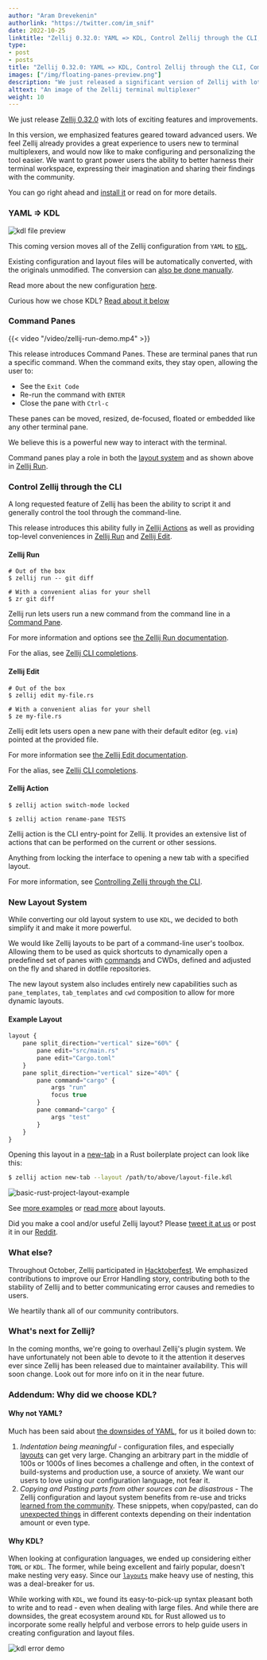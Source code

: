 ```yaml
---
author: "Aram Drevekenin"
authorlink: "https://twitter.com/im_snif"
date: 2022-10-25
linktitle: "Zellij 0.32.0: YAML => KDL, Control Zellij through the CLI, Command Panes and a new Layout System"
type:
- post
- posts
title: "Zellij 0.32.0: YAML => KDL, Control Zellij through the CLI, Command Panes and a new Layout System"
images: ["/img/floating-panes-preview.png"]
description: "We just released a significant version of Zellij with lots of highly anticipated features!"
alttext: "An image of the Zellij terminal multiplexer"
weight: 10
---
```


We just release [Zellij 0.32.0](https://github.com/zellij-org/zellij/releases/tag/v0.32.0) with lots of exciting features and improvements.

In this version, we emphasized features geared toward advanced users. We feel Zellij already provides a great experience to users new to terminal multiplexers, and would now like to make configuring and personalizing the tool easier. We want to grant power users the ability to better harness their terminal workspace, expressing their imagination and sharing their findings with the community.

You can go right ahead and [install it](https://github.com/zellij-org/zellij#how-do-i-install-it) or read on for more details.

### YAML => KDL
![kdl file preview](/img/kdl-file-preview.png)

This coming version moves all of the Zellij configuration from `YAML` to [`KDL`](https://kdl.dev).

Existing configuration and layout files will be automatically converted, with the originals unmodified. The conversion can [also be done manually](/documentation/migrating-yaml-config.html).

Read more about the new configuration [here](/documentation/configuration.html).

Curious how we chose KDL? [Read about it below](#addendum-why-did-we-choose-kdl)

### Command Panes
{{< video "/video/zellij-run-demo.mp4" >}}

This release introduces Command Panes. These are terminal panes that run a specific command. When the command exits, they stay open, allowing the user to:
- See the `Exit Code`
- Re-run the command with `ENTER`
- Close the pane with `Ctrl-c`

These panes can be moved, resized, de-focused, floated or embedded like any other terminal pane.

We believe this is a powerful new way to interact with the terminal.

Command panes play a role in both the [layout system](#new-layout-system) and as shown above in [Zellij Run](#zellij-run).

### Control Zellij through the CLI
A long requested feature of Zellij has been the ability to script it and generally control the tool through the command-line.

This release introduces this ability fully in [Zellij Actions](#zellij-action) as well as providing top-level conveniences in [Zellij Run](#zellij-run) and [Zellij Edit](#zellij-edit).

#### Zellij Run
```
# Out of the box
$ zellij run -- git diff

# With a convenient alias for your shell
$ zr git diff
```
Zellij run lets users run a new command from the command line in a [Command Pane](#command-panes).

For more information and options see [the Zellij Run documentation](/documentation/zellij-run.html).

For the alias, see [Zellij CLI completions](/documentation/controlling-zellij-through-cli.html#completions).

#### Zellij Edit
```
# Out of the box
$ zellij edit my-file.rs

# With a convenient alias for your shell
$ ze my-file.rs
```
Zellij edit lets users open a new pane with their default editor (eg. `vim`) pointed at the provided file.

For more information see [the Zellij Edit documentation](/documentation/zellij-edit.html).

For the alias, see [Zellij CLI completions](/documentation/controlling-zellij-through-cli.html#completions).
#### Zellij Action
```
$ zellij action switch-mode locked

$ zellij action rename-pane TESTS
```

Zellij action is the CLI entry-point for Zellij. It provides an extensive list of actions that can be performed on the current or other sessions.

Anything from locking the interface to opening a new tab with a specified layout.

For more information, see [Controlling Zellij through the CLI](/documentation/controlling-zellij-through-cli.html).


### New Layout System
While converting our old layout system to use `KDL`, we decided to both simplify it and make it more powerful.

We would like Zellij layouts to be part of a command-line user's toolbox. Allowing them to be used as quick shortcuts to dynamically open a predefined set of panes with [commands](#command-panes) and CWDs, defined and adjusted on the fly and shared in dotfile repositories.

The new layout system also includes entirely new capabilities such as `pane_templates`, `tab_templates` and `cwd` composition to allow for more dynamic layouts.

#### Example Layout

```javascript
layout {
    pane split_direction="vertical" size="60%" {
        pane edit="src/main.rs"
        pane edit="Cargo.toml"
    }
    pane split_direction="vertical" size="40%" {
        pane command="cargo" {
            args "run"
            focus true
        }
        pane command="cargo" {
            args "test"
        }
    }
}
```

Opening this layout in a [new-tab](/documentation/cli-actions.html#new-tab) in a Rust boilerplate project can look like this:
```bash
$ zellij action new-tab --layout /path/to/above/layout-file.kdl
```

![basic-rust-project-layout-example](/documentation/img/basic-rust-project-layout.png)

See [more examples](/documentation/layout-examples.html) or [read more](http://localhost:1313/documentation/layouts.html) about layouts.

Did you make a cool and/or useful Zellij layout? Please [tweet it at us](https://twitter.com/Zellij_dev) or post it in our [Reddit](https://www.reddit.com/r/zellij/).

### What else?
Throughout October, Zellij participated in [Hacktoberfest](https://hacktoberfest.com/). We emphasized contributions to improve our Error Handling story, contributing both to the stability of Zellij and to better communicating error causes and remedies to users.

We heartily thank all of our community contributors.

### What's next for Zellij?
In the coming months, we're going to overhaul Zellij's plugin system. We have unfortunately not been able to devote to it the attention it deserves ever since Zellij has been released due to maintainer availability. This will soon change. Look out for more info on it in the near future.

### Addendum: Why did we choose KDL?
#### Why not YAML?
Much has been said about [the downsides of YAML](https://www.arp242.net/yaml-config.html), for us it boiled down to:
1. *Indentation being meaningful* - configuration files, and especially [layouts](#new-layout-system) can get very large. Changing an arbitrary part in the middle of 100s or 1000s of lines becomes a challenge and often, in the context of build-systems and production use, a source of anxiety. We want our users to love using our configuration language, not fear it.
2. *Copying and Pasting parts from other sources can be disastrous* - The Zellij configuration and layout system benefits from re-use and tricks [learned from the community](https://twitter.com/Zellij_dev). These snippets, when copy/pasted, can do [unexpected things](https://www.tutorialspoint.com/yaml/yaml_indentation_and_separation.htm) in different contexts depending on their indentation amount or even type.

#### Why KDL?
When looking at configuration languages, we ended up considering either `TOML` or `KDL`. The former, while being excellent and fairly popular, doesn't make nesting very easy. Since our [`layouts`](#new-layout-system) make heavy use of nesting, this was a deal-breaker for us.

While working with `KDL`, we found its easy-to-pick-up syntax pleasant both to write and to read - even when dealing with large files. And while there are downsides, the great ecosystem around `KDL` for Rust allowed us to incorporate some really helpful and verbose errors to help guide users in creating configuration and layout files.

![kdl error demo](/img/kdl-error-demo.png)
